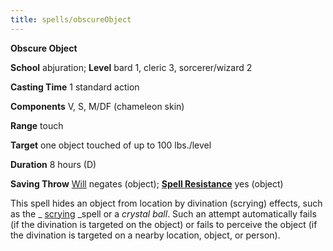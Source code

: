 ```yaml
---
title: spells/obscureObject
---
```

 **Obscure Object**

**School** abjuration; **Level** bard 1, cleric 3, sorcerer/wizard 2

**Casting Time** 1 standard action

**Components** V, S, M/DF (chameleon skin)

**Range** touch

**Target** one object touched of up to 100 lbs./level

**Duration** 8 hours (D)

**Saving Throw** [Will](../combat.md#_will) negates (object); **[Spell Resistance](../glossary.md#_spell-resistance)** yes (object)

This spell hides an object from location by divination (scrying) effects, such as the _ [scrying](scrying.md#_scrying) _spell or a _crystal ball_. Such an attempt automatically fails (if the divination is targeted on the object) or fails to perceive the object (if the divination is targeted on a nearby location, object, or person).

